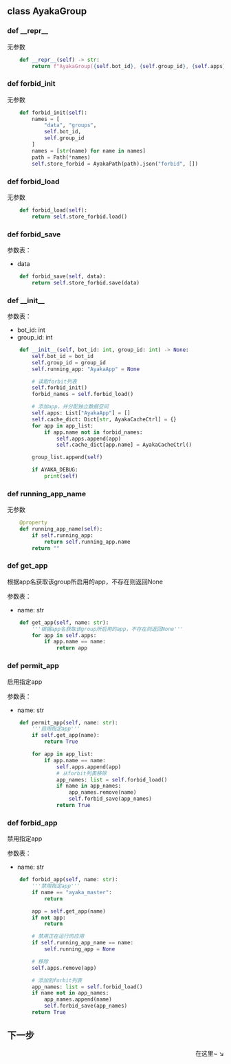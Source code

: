 ## class AyakaGroup


### def \_\_repr\_\_


无参数

```py
    def __repr__(self) -> str:
        return f"AyakaGroup({self.bot_id}, {self.group_id}, {self.apps})"
```

### def forbid_init


无参数

```py
    def forbid_init(self):
        names = [
            "data", "groups",
            self.bot_id,
            self.group_id
        ]
        names = [str(name) for name in names]
        path = Path(*names)
        self.store_forbid = AyakaPath(path).json("forbid", [])
```

### def forbid_load


无参数

```py
    def forbid_load(self):
        return self.store_forbid.load()
```

### def forbid_save


参数表：

- data

```py
    def forbid_save(self, data):
        return self.store_forbid.save(data)
```

### def \_\_init\_\_


参数表：

- bot_id: int
- group_id: int

```py
    def __init__(self, bot_id: int, group_id: int) -> None:
        self.bot_id = bot_id
        self.group_id = group_id
        self.running_app: "AyakaApp" = None

        # 读取forbit列表
        self.forbid_init()
        forbid_names = self.forbid_load()

        # 添加app，并分配独立数据空间
        self.apps: List["AyakaApp"] = []
        self.cache_dict: Dict[str, AyakaCacheCtrl] = {}
        for app in app_list:
            if app.name not in forbid_names:
                self.apps.append(app)
                self.cache_dict[app.name] = AyakaCacheCtrl()

        group_list.append(self)

        if AYAKA_DEBUG:
            print(self)
```

### def running_app_name


无参数

```py
    @property
    def running_app_name(self):
        if self.running_app:
            return self.running_app.name
        return ""
```

### def get_app
根据app名获取该group所启用的app，不存在则返回None

参数表：

- name: str

```py
    def get_app(self, name: str):
        '''根据app名获取该group所启用的app，不存在则返回None'''
        for app in self.apps:
            if app.name == name:
                return app
```

### def permit_app
启用指定app

参数表：

- name: str

```py
    def permit_app(self, name: str):
        '''启用指定app'''
        if self.get_app(name):
            return True

        for app in app_list:
            if app.name == name:
                self.apps.append(app)
                # 从forbit列表移除
                app_names: list = self.forbid_load()
                if name in app_names:
                    app_names.remove(name)
                    self.forbid_save(app_names)
                return True
```

### def forbid_app
禁用指定app

参数表：

- name: str

```py
    def forbid_app(self, name: str):
        '''禁用指定app'''
        if name == "ayaka_master":
            return

        app = self.get_app(name)
        if not app:
            return

        # 禁用正在运行的应用
        if self.running_app_name == name:
            self.running_app = None

        # 移除
        self.apps.remove(app)

        # 添加到forbit列表
        app_names: list = self.forbid_load()
        if name not in app_names:
            app_names.append(name)
            self.forbid_save(app_names)
        return True
```

## 下一步

<div align="right">
    在这里~ ↘
</div>

